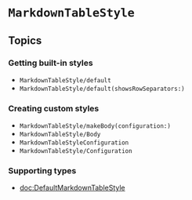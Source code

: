 # ``MarkdownTableStyle``

## Topics

### Getting built-in styles

- ``MarkdownTableStyle/default``
- ``MarkdownTableStyle/default(showsRowSeparators:)``

### Creating custom styles

- ``MarkdownTableStyle/makeBody(configuration:)``
- ``MarkdownTableStyle/Body``
- ``MarkdownTableStyleConfiguration``
- ``MarkdownTableStyle/Configuration``

### Supporting types

- <doc:DefaultMarkdownTableStyle>
